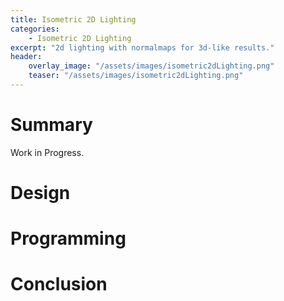 ```yaml
---
title: Isometric 2D Lighting
categories:
    - Isometric 2D Lighting
excerpt: "2d lighting with normalmaps for 3d-like results."
header:
    overlay_image: "/assets/images/isometric2dLighting.png"
    teaser: "/assets/images/isometric2dLighting.png"
---
```


# Summary
Work in Progress.

# Design

# Programming

# Conclusion